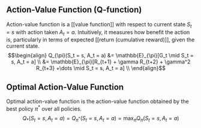 ## Action-Value Function (Q-function)

Action-value function is a [[value function]] with respect to current state $S_t = s$ with action taken $A_t = a$. Intuitively, it measures how benefit the action is, particularly in terms of expected [[return (cumulative reward)]], given the current state.
$$\begin{align}
Q_{\pi}(S_t = s, A_t = a) &= \mathbb{E}_{\pi}[G_t \mid S_t = s, A_t = a] \\
&= \mathbb{E}_{\pi}[R_{t+1} + \gamma R_{t+2} + \gamma^2 R_{t+3} +\dots \mid S_t = s, A_t = a] \\
\end{align}$$

## Optimal Action-Value Function

Optimal action-value function is the action-value function obtained by the best policy $\pi^{*}$ over all policies.
$$Q_{*}(S_t=s, A_t=a) = Q_{\pi^*}(S_t=s, A_t=a) = \max_{\pi} Q_{\pi}(S_t = s, A_t=a)$$

